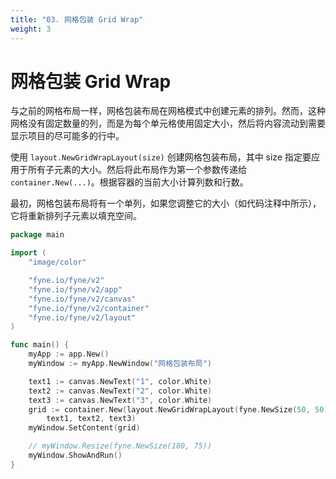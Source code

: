 ```yaml
---
title: "03. 网格包装 Grid Wrap"
weight: 3
---
```


# 网格包装 Grid Wrap

与之前的网格布局一样，网格包装布局在网格模式中创建元素的排列。然而，这种网格没有固定数量的列，而是为每个单元格使用固定大小，然后将内容流动到需要显示项目的尽可能多的行中。

使用 `layout.NewGridWrapLayout(size)` 创建网格包装布局，其中 size 指定要应用于所有子元素的大小。然后将此布局作为第一个参数传递给 `container.New(...)`。根据容器的当前大小计算列数和行数。

最初，网格包装布局将有一个单列，如果您调整它的大小（如代码注释中所示），它将重新排列子元素以填充空间。

```go
package main

import (
	"image/color"

	"fyne.io/fyne/v2"
	"fyne.io/fyne/v2/app"
	"fyne.io/fyne/v2/canvas"
	"fyne.io/fyne/v2/container"
	"fyne.io/fyne/v2/layout"
)

func main() {
	myApp := app.New()
	myWindow := myApp.NewWindow("网格包装布局")

	text1 := canvas.NewText("1", color.White)
	text2 := canvas.NewText("2", color.White)
	text3 := canvas.NewText("3", color.White)
	grid := container.New(layout.NewGridWrapLayout(fyne.NewSize(50, 50)),
		text1, text2, text3)
	myWindow.SetContent(grid)

	// myWindow.Resize(fyne.NewSize(180, 75))
	myWindow.ShowAndRun()
}
```
